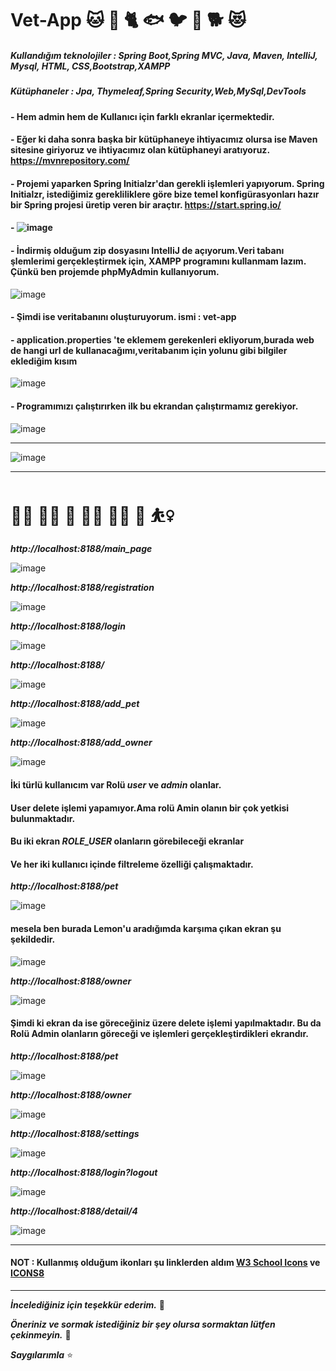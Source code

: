 # Vet-App  🐱 🐶 🐈  🐟 🐦 🐠 🐕 :heart_eyes_cat:  

##### Kullandığım teknolojiler : Spring Boot,Spring MVC, Java, Maven, IntelliJ, Mysql, HTML, CSS,Bootstrap,XAMPP
##### Kütüphaneler : Jpa, Thymeleaf,Spring Security,Web,MySql,DevTools

#### - Hem admin hem de Kullanıcı için farklı ekranlar içermektedir.

#### - Eğer ki daha sonra başka bir kütüphaneye ihtiyacımız olursa ise Maven sitesine giriyoruz ve ihtiyacımız olan kütüphaneyi aratıyoruz. https://mvnrepository.com/
#### - Projemi yaparken Spring Initialzr'dan gerekli işlemleri yapıyorum. Spring Initialzr, istediğimiz gerekliliklere göre bize temel konfigürasyonları hazır bir Spring projesi üretip veren bir araçtır.  https://start.spring.io/
#### - ![image](https://user-images.githubusercontent.com/61595808/193000652-8f500b31-0004-4035-90cb-ae0e33f1e7f3.png)

#### - İndirmiş olduğum zip dosyasını IntelliJ de açıyorum.Veri tabanı şlemlerimi gerçekleştirmek için, XAMPP programını kullanmam lazım. Çünkü ben projemde phpMyAdmin kullanıyorum.

![image](https://user-images.githubusercontent.com/61595808/193001399-d0ebebb1-985c-422a-b88f-d72e65bffb9c.png)

#### - Şimdi ise veritabanını oluşturuyorum.  ismi : vet-app
#### - application.properties 'te eklemem gerekenleri ekliyorum,burada web de hangi url de kullanacağımı,veritabanım için yolunu gibi bilgiler eklediğim kısım 
![image](https://user-images.githubusercontent.com/61595808/193003476-7c184009-0d3f-4dee-8bc5-75397ca29ab2.png)

#### - Programımızı çalıştırırken ilk bu ekrandan çalıştırmamız gerekiyor.
![image](https://user-images.githubusercontent.com/61595808/193004965-c250e8ef-13a5-4921-a8cb-8c74d8a3ce97.png)

----------------------

![image](https://user-images.githubusercontent.com/61595808/194703387-f7b6886d-d4eb-405c-b9ff-9bd168dad8eb.png)


----------------------


# 🦸‍♀️  👩‍💻 💁 👩‍💼 🚶‍♀️ 💃 ⛹️‍♀️

***http://localhost:8188/main_page***

![image](https://user-images.githubusercontent.com/61595808/194673378-945f2ea8-a4ab-48fb-ae27-19eb60f9b3f5.png)

***http://localhost:8188/registration***

![image](https://user-images.githubusercontent.com/61595808/194673482-4508f67f-de06-4454-8382-4398d321c18c.png)

***http://localhost:8188/login***

![image](https://user-images.githubusercontent.com/61595808/194673498-c128f35e-2ec0-44e9-9ec5-340faea1c74f.png)


***http://localhost:8188/***

![image](https://user-images.githubusercontent.com/61595808/194673703-6355d6b4-df89-45cb-8e83-4b4028fd0fba.png)


***http://localhost:8188/add_pet***

![image](https://user-images.githubusercontent.com/61595808/194673724-608a2b2f-4a36-4539-9ab3-87837c043930.png)

***http://localhost:8188/add_owner***

![image](https://user-images.githubusercontent.com/61595808/194673745-1b5fad10-addf-4005-ada7-45f6d865b7d5.png)


#### İki türlü kullanıcım var Rolü ***user*** ve ***admin*** olanlar.

#### User delete işlemi yapamıyor.Ama rolü Amin olanın bir çok yetkisi bulunmaktadır.

#### Bu iki ekran ***ROLE_USER*** olanların görebileceği ekranlar

#### Ve her iki kullanıcı içinde filtreleme özelliği çalışmaktadır.

***http://localhost:8188/pet***

![image](https://user-images.githubusercontent.com/61595808/194673799-f200451a-308e-4146-96f6-ae493bf54081.png)
 
 #### mesela ben burada Lemon'u aradığımda karşıma çıkan ekran şu şekildedir.
 
 ![image](https://user-images.githubusercontent.com/61595808/194673879-d1cef314-5852-4bd2-bad5-618c8e70e411.png)

***http://localhost:8188/owner***

![image](https://user-images.githubusercontent.com/61595808/194673916-b570f27b-8cef-47b4-b8b9-bf17f771ce84.png)

#### Şimdi ki ekran da ise göreceğiniz üzere delete işlemi yapılmaktadır. Bu da Rolü Admin olanların göreceği ve işlemleri gerçekleştirdikleri ekrandır.

***http://localhost:8188/pet***

![image](https://user-images.githubusercontent.com/61595808/194674094-1ef4ef32-c91a-4af1-91f2-82ba9743259b.png)

***http://localhost:8188/owner***

![image](https://user-images.githubusercontent.com/61595808/194674102-b014824f-9c61-4c90-9026-407b944f4d11.png)

***http://localhost:8188/settings***

![image](https://user-images.githubusercontent.com/61595808/194674122-ab545450-8079-4271-80b5-82cb8ea16449.png)

***http://localhost:8188/login?logout***

![image](https://user-images.githubusercontent.com/61595808/194675040-4936a102-ac26-44f1-a313-3e60dd53bb82.png)

***http://localhost:8188/detail/4***

![image](https://user-images.githubusercontent.com/61595808/194714015-b3649fd0-e9e2-4bae-8886-9ab7528312cf.png)


--------------------
#### NOT : Kullanmış olduğum ikonları şu linklerden aldım  <a href="https://www.w3schools.com/icons/">W3 School Icons</a> ve <a href="https://icons8.com/">ICONS8</a>

----------------

***İncelediğiniz için teşekkür ederim.*** 💜

***Öneriniz ve sormak istediğiniz bir şey olursa sormaktan lütfen çekinmeyin.*** 💁

***Saygılarımla*** ⭐

